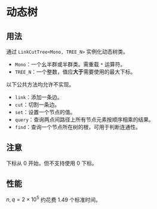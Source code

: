 # 动态树

## 用法

通过 `LinkCutTree<Mono, TREE_N>` 实例化动态树类。

- `Mono`：一个幺半群或半群类。需重载 `*` 运算符。
- `TREE_N`：一个整数，值应**大于**需要使用的最大下标。

以下公共方法均允许不实现。

- `link`：添加一条边。
- `cut`：切割一条边。
- `set`：设置一个节点的值。
- `query`：查询两点间路径上所有节点元素按顺序相乘的结果。
- `find`：查询一个节点所在树的根，可用于判断连通性。

## 注意

下标从 0 开始，但不支持使用 0 下标。

## 性能

$n, q = 2\times 10^5$ 约花费 1.49 个标准时间。
